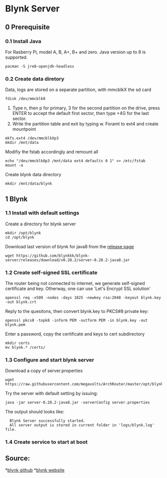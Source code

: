 # Blynk Server

## 0 Prerequisite
### 0.1 Install Java
For Rasberry Pi, model A, B, A+, B+ and zero. Java version up to 8 is supported.
```
pacman -S jre8-openjdk-headless 
```

### 0.2 Create data diretory
Data, logs are stored on a separate partition, with mmcblkX the sd card
```
fdisk /dev/mmcblk0
```
1. Type n, then p for primary, 3 for the second partition on the drive, press ENTER to accept the default first sector, then type +4G for the last sector.
2. Write the partition table and exit by typing w.
Foramt to ext4 and create mountpoint
```
mkfs.ext4 /dev/mmcblkXp3
mkdir /mnt/data
```
Modifiy the fstab accordingly and remount all
```
echo "/dev/mmcblk0p3 /mnt/data ext4 defaults 0 1" >> /etc/fstab 
mount -a
```
Create blynk data directory
```
mkdir /mnt/data/blynk
```

## 1 Blynk
### 1.1 Install with default settings
Create a directory for blynk server
```
mkdir /opt/blynk
cd /opt/blynk
```
Download last version of blynk for java8 from the [release page](https://github.com/blynkkk/blynk-server/releases)
```
wget https://github.com/blynkkk/blynk-server/releases/download/v0.28.2/server-0.28.2-java8.jar
```
### 1.2 Create self-signed SSL certificate
The router being not connected to internet, we generate self-signed certificate and key. Otherway, one can use 'Let's Encrypt SSL solution'
```
openssl req -x509 -nodes -days 1825 -newkey rsa:2048 -keyout blynk.key -out blynk.crt
```
Reply to the quesitons, then convert blynk.key to PKCS#8 private key:
```
openssl pkcs8 -topk8 -inform PEM -outform PEM -in blynk.key -out blynk.pem
```
Enter a password, copy the certificate and keys to cert subdirectory
```
mkdir certs
mv blynk.* /certs/
```

### 1.3 Configure and start blynk server
Download a copy of server.properties
```
wget https://raw.githubusercontent.com/megavolts/ArchRouter/master/opt/blynk/server.properties
```
Try the server with default setting by issuing:
```
java -jar server-0.28.2-java8.jar -serverConfig server.properties
```
The output should looks like:
```
  Blynk Server successfully started.
  All server output is stored in current folder in 'logs/blynk.log' file.
```

### 1.4 Create service to start at boot



## Source:
*[blynk github](https://github.com/blynkkk/blynk-server)
*[blynk website](https://www.blynk.cc/)
